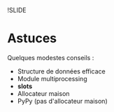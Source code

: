 !SLIDE
# Astuces

Quelques modestes conseils :

* Structure de données efficace
* Module multiprocessing
* __slots__
* Allocateur maison
* PyPy (pas d'allocateur maison)
